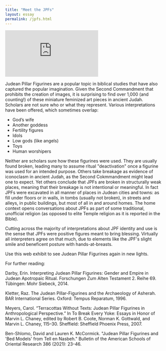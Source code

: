 ```yaml
---
title: "Meet the JPFs"
layout: essay
permalink: /jpfs.html
---
```


<div class="sketchfab-embed-wrapper ratio ratio-16x9"><iframe title="Judean Pillar Figurine with pinched face" frameborder="0" allowfullscreen mozallowfullscreen="true" webkitallowfullscreen="true" allow="autoplay; fullscreen; xr-spatial-tracking" xr-spatial-tracking execution-while-out-of-viewport execution-while-not-rendered web-share src="https://sketchfab.com/models/32b63dcc98d04b6eb8aea5f1219562e5/embed"></iframe></div>

Judean Pillar Figurines are a popular topic in biblical studies that have also captured the popular imagination. Given the Second Commandment that prohibits the creation of images, it is surprising to find over 1,000 (and counting!) of these miniature feminized art pieces in ancient Judah. Scholars are not sure who or what they represent. Various interpretations have been offered, which sometimes overlap:

- God’s wife
- Another goddess
- Fertility figures
- Idols
- Low gods (like angels)
- Toys
- Human worshipers 

Neither are scholars sure how these figurines were used. They are usually found broken, leading many to assume ritual "deactivation" once a figurine was used for an intended purpose. Others take breakage as evidence of iconoclasm in ancient Judah, as the Second Cokmmandment might lead one to expect. Yet others conclude that JPFs are broken in structurally weak places, meaning that their breakage is not intentional or meaningful. In fact JPFs were excavated in all manner of places in Judean cities and towns: as fill under floors or in walls, in tombs (usually not broken), in streets and alleys, in public buildings, but most of all in and around homes. The home context opens conversations about JPFs as part of some traditional, unofficial religion (as opposed to elite Temple religion as it is reported in the Bible). 

Cutting across the majority of interpretations about JPF identity and use is the sense that JPFs were positive figures meant to bring blessing. Virtually all interpreters agree on that much, due to elements like the JPF's slight smile and beneficent posture with hands-at-breasts.

Use this web exhibit to see Judean Pillar Figurines again in new lights.

For further reading:

Darby, Erin. Interpreting Judean Pillar Figurines: Gender and Empire in Judean Apotropaic
Ritual. Forschungen Zum Alten Testament 2. Reihe 69. Tübingen: Mohr Siebeck, 2014.

Kletter, Raz. The Judean Pillar-Figurines and the Archaeology of Asherah. BAR International Series.
Oxford: Tempus Reparatum, 1996.

Meyers, Carol. “Terracottas Without Texts: Judean Pillar Figurines in Anthropological Perspective.” In To Break Every Yoke: Essays in Honor of Marvin L. Chaney, edited by Robert B. Coote, Norman K.
Gottwald, and Marvin L. Chaney, 115–30. Sheffield: Sheffield Phoenix Press, 2007.

Ben-Shlomo, David and Lauren K. McCormick. "Judean Pillar Figurines and 'Bed Models' from Tell en Nasbeh." Bulletin of the American Schools of Oriental Research 386 (2021): 23-46.

